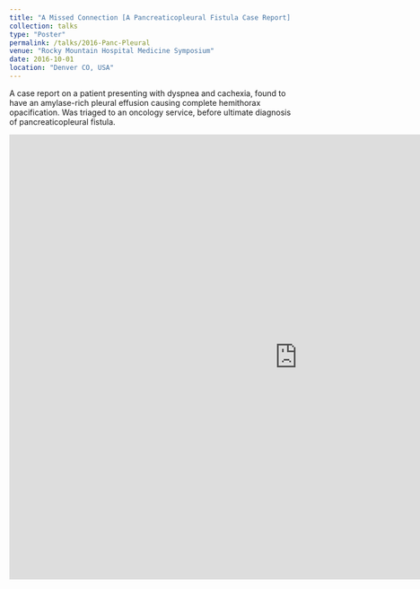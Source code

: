 ```yaml
---
title: "A Missed Connection [A Pancreaticopleural Fistula Case Report]. Locke B, Scott S, Zehnder N, McFarland C."
collection: talks
type: "Poster"
permalink: /talks/2016-Panc-Pleural
venue: "Rocky Mountain Hospital Medicine Symposium"
date: 2016-10-01
location: "Denver CO, USA"
---
```


A case report on a patient presenting with dyspnea and cachexia, found to have an amylase-rich pleural effusion causing complete hemithorax opacification. Was triaged to an oncology service, before ultimate diagnosis of pancreaticopleural fistula.

<iframe src="https://uofutah-my.sharepoint.com/personal/u0476159_umail_utah_edu/_layouts/15/Doc.aspx?sourcedoc={81534844-05a3-420c-bdaf-63c683c98799}&amp;action=embedview&amp;wdAr=1.3333333333333333" width="1026px" height="793px" frameborder="0">This is an embedded <a target="_blank" href="https://office.com">Microsoft Office</a> presentation, powered by <a target="_blank" href="https://office.com/webapps">Office</a>.</iframe>
